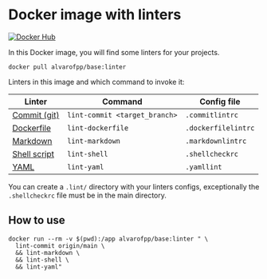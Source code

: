# Docker image with linters

[![Docker Hub](https://img.shields.io/badge/-Docker_Hub-0062cc?style=for-the-badge&logo=Docker&logoColor=white)][docker-hub]

In this Docker image, you will find some linters for your projects.

```shell
docker pull alvarofpp/base:linter
```

Linters in this image and which command to invoke it:

| Linter                          | Command                      | Config file         |
|---------------------------------|------------------------------|---------------------|
| [Commit (git)][linter-commit]   | `lint-commit <target_branch>` | `.commitlintrc`     |
| [Dockerfile][linter-dockerfile] | `lint-dockerfile`            | `.dockerfilelintrc` |
| [Markdown][linter-markdown]     | `lint-markdown`              | `.markdownlintrc`   |
| [Shell script][linter-shell]    | `lint-shell`           | `.shellcheckrc`     |
| [YAML][linter-yaml]             | `lint-yaml`                  | `.yamllint`         |

You can create a `.lint/` directory with your linters configs,
exceptionally the `.shellcheckrc` file must be in the main directory.

## How to use

```shell
docker run --rm -v $(pwd):/app alvarofpp/base:linter " \
  lint-commit origin/main \
  && lint-markdown \
  && lint-shell \
  && lint-yaml"
```

[docker-hub]: https://hub.docker.com/r/alvarofpp/base
[linter-commit]: https://github.com/conventional-changelog/commitlint
[linter-dockerfile]: https://github.com/replicatedhq/dockerfilelint
[linter-markdown]: https://github.com/igorshubovych/markdownlint-cli
[linter-shell]: https://github.com/koalaman/shellcheck
[linter-yaml]: https://github.com/adrienverge/yamllint
